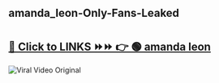 
 ## amanda_leon-Only-Fans-Leaked

# <h2><a href="https://clipsfans.com/amanda_leon&ref=git">🔗 Click to LINKS ⏩⏩ 👉 🟢 amanda leon </a></h2>

<a href="https://clipsfans.com/amanda_leon&ref=git" rel="nofollow" data-target="animated-image.originalLink"><img src="https://i.ibb.co.com/xMMVF88/686577567.gif" alt="Viral Video Original" style="max-width: 100%; display: inline-block;" data-target="animated-image.originalImage"></a>
